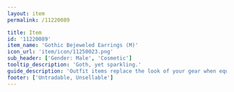 ```yaml
---
layout: item
permalink: /11220089

title: Item
id: '11220089'
item_name: 'Gothic Bejeweled Earrings (M)'
icon_url: 'item/icon/11250023.png'
sub_header: ['Gender: Male', 'Cosmetic']
tooltip_description: 'Goth, yet sparkling.'
guide_description: 'Outfit items replace the look of your gear when equipped.'
footer: ['Untradable, Unsellable']
---
```

